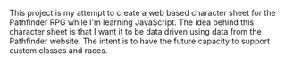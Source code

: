This project is my attempt to create a web based character sheet for the Pathfinder RPG while I'm learning JavaScript. 
The idea behind this character sheet is that I want it to be data driven using data from the Pathfinder website. 
The intent is to have the future capacity to support custom classes and races.

